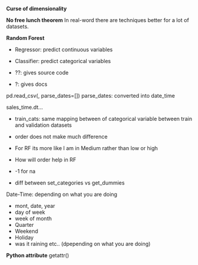 **Curse of dimensionality**


**No free lunch theorem**
In real-word there are techniques better for a lot of datasets. 

**Random Forest**
- Regressor: predict continuous variables
- Classifier: predict categorical variables


- ??: gives source code
- ?:  gives docs


pd.read_csv(, parse_dates=[])
parse_dates: converted into date_time

sales_time.dt...


- train_cats: same mapping between of categorical variable between train and validation datasets

- order does not make much difference

- For RF its more like I am in Medium rather than low or high 
- How will order help in RF
- -1 for na
- diff between set_categories vs get_dummies


Date-Time: depending on what you are doing
- mont, date, year
- day of week
- week of month
- Quarter 
- Weekend
- Holiday 
- was it raining etc.. (dpepending on what you are doing)


**Python attribute**
getattr()


